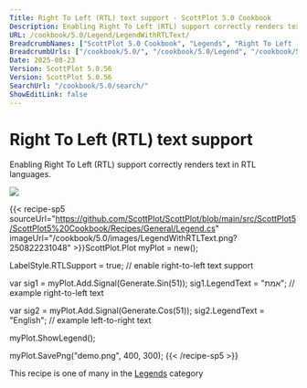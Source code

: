 ```yaml
---
Title: Right To Left (RTL) text support - ScottPlot 5.0 Cookbook
Description: Enabling Right To Left (RTL) support correctly renders text in RTL languages.
URL: /cookbook/5.0/Legend/LegendWithRTLText/
BreadcrumbNames: ["ScottPlot 5.0 Cookbook", "Legends", "Right To Left (RTL) text support"]
BreadcrumbUrls: ["/cookbook/5.0/", "/cookbook/5.0/Legend", "/cookbook/5.0/Legend/LegendWithRTLText"]
Date: 2025-08-23
Version: ScottPlot 5.0.56
Version: ScottPlot 5.0.56
SearchUrl: "/cookbook/5.0/search/"
ShowEditLink: false
---
```



<div class='d-flex align-items-center mt-5'>
<h1 class='me-2 text-dark my-0 border-0'>Right To Left (RTL) text support</h1>
</div>

Enabling Right To Left (RTL) support correctly renders text in RTL languages.

[![](/cookbook/5.0/images/LegendWithRTLText.png?250822231048)](/cookbook/5.0/images/LegendWithRTLText.png?250822231048)

{{< recipe-sp5 sourceUrl="https://github.com/ScottPlot/ScottPlot/blob/main/src/ScottPlot5/ScottPlot5%20Cookbook/Recipes/General/Legend.cs" imageUrl="/cookbook/5.0/images/LegendWithRTLText.png?250822231048" >}}ScottPlot.Plot myPlot = new();

LabelStyle.RTLSupport = true; // enable right-to-left text support

var sig1 = myPlot.Add.Signal(Generate.Sin(51));
sig1.LegendText = "אמת"; // example right-to-left text

var sig2 = myPlot.Add.Signal(Generate.Cos(51));
sig2.LegendText = "English"; // example left-to-right text

myPlot.ShowLegend();

myPlot.SavePng("demo.png", 400, 300);
{{< /recipe-sp5 >}}

<div class='my-5 text-center'>This recipe is one of many in the <a href='/cookbook/5.0/Legend'>Legends</a> category</div>


